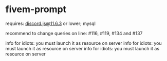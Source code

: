 # fivem-prompt
requires: discord.js@11.6.3 or lower; mysql


recommend to change queries on line: #116, #119, #134 and #137

info for idiots: you must launch it as resource on server
info for idiots: you must launch it as resource on server
info for idiots: you must launch it as resource on server
